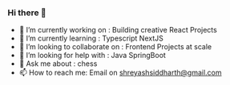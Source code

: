 ### Hi there 👋



- 🔭 I’m currently working on : Building creative React Projects 
- 🌱 I’m currently learning : Typescript NextJS
- 👯 I’m looking to collaborate on : Frontend Projects at scale
- 🤔 I’m looking for help with : Java SpringBoot
- 💬 Ask me about : chess
- 📫 How to reach me: Email on shreyashsiddharth@gmail.com

  
